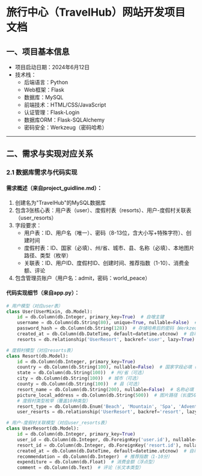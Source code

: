 # 旅行中心（TravelHub）网站开发项目文档

## 一、项目基本信息
- 项目启动日期：2024年6月12日
- 技术栈：
  - 后端语言：Python
  - Web框架：Flask
  - 数据库：MySQL
  - 前端技术：HTML/CSS/JavaScript
  - 认证管理：Flask-Login
  - 数据库ORM：Flask-SQLAlchemy
  - 密码安全：Werkzeug（密码哈希）

---

## 二、需求与实现对应关系
### 2.1 数据库需求与代码实现
#### 需求概述（来自project_guidline.md）：
1. 创建名为"TravelHub"的MySQL数据库
2. 包含3张核心表：用户表（user）、度假村表（resorts）、用户-度假村关联表（user_resorts）
3. 字段要求：
   - 用户表：ID、用户名（唯一）、密码（8-13位，含大小写+特殊字符）、创建时间
   - 度假村表：ID、国家（必填）、州/省、城市、县、名称（必填）、本地图片路径、类型（枚举）
   - 关联表：ID、用户ID、度假村ID、创建时间、推荐指数（1-10）、消费金额、评论
4. 包含管理员账户（用户名：admit，密码：world_peace）

#### 代码实现细节（来自app.py）：
```python:%2FUsers%2Fsclance%2FDesktop%2FRecent%20Project%2Fapp.py
# 用户模型（对应user表）
class User(UserMixin, db.Model):
    id = db.Column(db.Integer, primary_key=True)  # 自增主键
    username = db.Column(db.String(80), unique=True, nullable=False)  # 唯一用户名（长度限制80）
    password_hash = db.Column(db.String(128))  # 存储哈希后的密码（Werkzeug生成）
    created_at = db.Column(db.DateTime, default=datetime.utcnow)  # 自动记录创建时间（UTC）
    resorts = db.relationship('UserResort', backref='user', lazy=True)  # 与关联表的一对多关系

# 度假村模型（对应resorts表）
class Resort(db.Model):
    id = db.Column(db.Integer, primary_key=True)
    country = db.Column(db.String(100), nullable=False)  # 国家字段必填（长度100）
    state = db.Column(db.String(100))  # 州/省（可选）
    city = db.Column(db.String(100))  # 城市（可选）
    county = db.Column(db.String(100))  # 县（可选）
    resort_name = db.Column(db.String(200), nullable=False)  # 名称必填（长度200）
    picture_local_address = db.Column(db.String(500))  # 图片路径（长度500）
    # 度假村类型枚举（覆盖10种类型）
    resort_type = db.Column(db.Enum('Beach', 'Mountain', 'Spa', 'Adventure', 'Cultural', 'Urban', 'Rural', 'Luxury', 'Budget', 'Family'), nullable=False)
    user_resorts = db.relationship('UserResort', backref='resort', lazy=True)  # 与关联表的一对多关系

# 用户-度假村关联模型（对应user_resorts表）
class UserResort(db.Model):
    id = db.Column(db.Integer, primary_key=True)
    user_id = db.Column(db.Integer, db.ForeignKey('user.id'), nullable=False)  # 用户外键
    resort_id = db.Column(db.Integer, db.ForeignKey('resort.id'), nullable=False)  # 度假村外键
    created_at = db.Column(db.DateTime, default=datetime.utcnow)  # 自动记录创建时间
    recommendation = db.Column(db.Integer)  # 推荐指数（1-10分）
    expenditure = db.Column(db.Float)  # 消费金额（浮点型）
    comment = db.Column(db.Text)  # 评论（长文本类型）